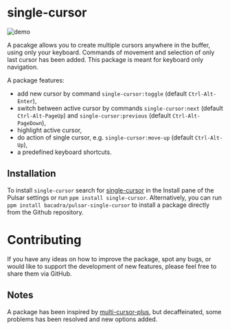 # single-cursor

![demo](https://github.com/bacadra/pulsar-single-cursor/blob/master/assets/demo.gif?raw=true)

A pacakge allows you to create multiple cursors anywhere in the buffer, using only your keyboard. Commands of movement and selection of only last cursor has been added. This package is meant for keyboard only navigation.

A package features:
- add new cursor by command `single-cursor:toggle` (default `Ctrl-Alt-Enter`),
- switch between active cursor by commands `single-cursor:next` (default `Ctrl-Alt-PageUp`) and `single-cursor:previous` (default `Ctrl-Alt-PageDown`),
- highlight active cursor,
- do action of single cursor, e.g. `single-cursor:move-up` (default `Ctrl-Alt-Up`),
- a predefined keyboard shortcuts.

## Installation

To install `single-cursor` search for [single-cursor](https://web.pulsar-edit.dev/packages/single-cursor) in the Install pane of the Pulsar settings or run `ppm install single-cursor`. Alternatively, you can run `ppm install bacadra/pulsar-single-cursor` to install a package directly from the Github repository.

# Contributing

If you have any ideas on how to improve the package, spot any bugs, or would like to support the development of new features, please feel free to share them via GitHub.

## Notes

A package has been inspired by [multi-cursor-plus](https://github.com/kankaristo/atom-multi-cursor-plus), but decaffeinated, some problems has been resolved and new options added.
